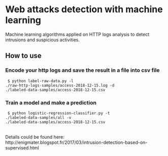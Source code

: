 # Web attacks detection with machine learning
Machine learning algorithms applied on HTTP logs analysis to detect intrusions and suspicious activities.

## How to use
### Encode your http logs and save the result in a file into csv file
<code> $ python label-raw-data.py -l ./raw-http-logs-samples/access-2018-12-15.log -d ./labeled-data-samples/access-2018-12-15.csv</code>

### Train a model and make a prediction
<code> $ python logistic-regression-classifier.py -t ./labeled-data-samples/all -v ./labeled-data-samples/access-2018-12-15.csv </code>

<br>
Details could be found here: 
<br>
http://enigmater.blogspot.fr/2017/03/intrusion-detection-based-on-supervised.html
